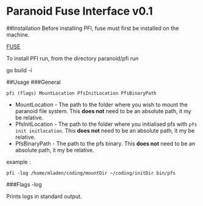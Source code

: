 Paranoid Fuse Interface v0.1
=============================
##Installation
Before installing PFI, fuse must first be installed on the machine.

[FUSE](http://fuse.sourceforge.net/ "Fuse Homepage")

To install PFI run, from the directory paranoid/pfi run

go build -i

##Usage
###General
```
pfi (flags) MountLocation PfsInitLocation PfsBinaryPath
```

* MountLocation - The path to the folder where you wish to mount the paranoid file system. This **does not** need to be an absolute path, it my be relative.
* PfsInitLocation - The path to the folder where you initialised pfs with `pfs init initlocation`.  This **does not** need to be an absolute path, it my be relative.
* PfsBinaryPath - The path to the pfs binary.  This **does not** need to be an absolute path, it my be relative.

example :
```
pfi -log /home/mladen/coding/mountDir ~/coding/initDir bin/pfs
```

###Flags
-log

Prints logs in standard output.
